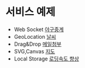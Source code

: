 # 서비스 예제

* Web Socket [야구중계](http://m.sports.media.daum.net/m/sports/gamecenter/71032255/cheer)
* GeoLocation [날씨](http://m.weather.media.daum.net/)
* Drag&Drop [메일첨부](http://mail.daum.net/)
* SVG,Canvas [지도](http://media.daum.net/election2012/vote/count/)
* Local Storage [로딩속도 향상](http://m.daum.net/)

